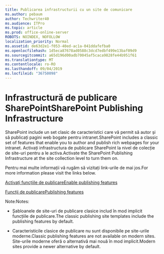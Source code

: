 ```yaml
---
title: Publicarea infrastructurii cu un site de comunicare
ms.author: pebaum
author: Techwriter40
ms.audience: ITPro
ms.topic: article
ms.prod: office-online-server
ROBOTS: NOINDEX, NOFOLLOW
localization_priority: Normal
ms.assetid: de63d2e1-f053-40ed-ac1a-041ddafefba0
ms.openlocfilehash: 1d5eca87678ad0588c3dcd7edbf499e13baf09d9
ms.sourcegitcommit: a65d196d00adb70045af5caca9828fe44b951f61
ms.translationtype: MT
ms.contentlocale: ro-RO
ms.lasthandoff: 09/04/2019
ms.locfileid: "36750098"
---
```

# <a name="sharepoint-publishing-infrastructure"></a><span data-ttu-id="ba211-102">Infrastructură de publicare SharePoint</span><span class="sxs-lookup"><span data-stu-id="ba211-102">SharePoint Publishing Infrastructure</span></span>


<span data-ttu-id="ba211-103">SharePoint include un set clasic de caracteristici care vă permit să autor și să publicați pagini web bogate pentru intranet.</span><span class="sxs-lookup"><span data-stu-id="ba211-103">SharePoint includes a classic set of features that enable you to author and publish rich webpages for your intranet.</span></span> <span data-ttu-id="ba211-104">Activați infrastructura de publicare SharePoint la nivel de colecție de site-uri pentru a le activa.</span><span class="sxs-lookup"><span data-stu-id="ba211-104">Activate the SharePoint Publishing Infrastructure at the site collection level to turn them on.</span></span>

<span data-ttu-id="ba211-105">Pentru mai multe informații vă rugăm să vizitați link-urile de mai jos.</span><span class="sxs-lookup"><span data-stu-id="ba211-105">For more information please visit the links below.</span></span>

[<span data-ttu-id="ba211-106">Activați funcțiile de publicare</span><span class="sxs-lookup"><span data-stu-id="ba211-106">Enable publishing features</span></span>](https://support.office.com/article/Enable-publishing-features-479677A6-8B33-4AC7-907D-071C1C7E4518)

[<span data-ttu-id="ba211-107">Funcții de publicare</span><span class="sxs-lookup"><span data-stu-id="ba211-107">Publishing features</span></span>](https://support.office.com/article/Features-enabled-in-a-SharePoint-Online-publishing-site-3AB3810C-3C2C-4361-9D0E-0CBE666EA0B0?wt.mc_id=O365_Portal_MMaven#__toc336865553)

<span data-ttu-id="ba211-108">Note:</span><span class="sxs-lookup"><span data-stu-id="ba211-108">Notes:</span></span>

- <span data-ttu-id="ba211-109">Șabloanele de site-uri de publicare clasice includ în mod implicit funcțiile de publicare.</span><span class="sxs-lookup"><span data-stu-id="ba211-109">The classic publishing site templates include the publishing features by default.</span></span>

- <span data-ttu-id="ba211-110">Caracteristicile clasice de publicare nu sunt disponibile pe site-urile moderne.</span><span class="sxs-lookup"><span data-stu-id="ba211-110">Classic publishing features are not available on modern sites.</span></span> <span data-ttu-id="ba211-111">Site-urile moderne oferă o alternativă mai nouă în mod implicit.</span><span class="sxs-lookup"><span data-stu-id="ba211-111">Modern sites provide a newer alternative by default.</span></span>

